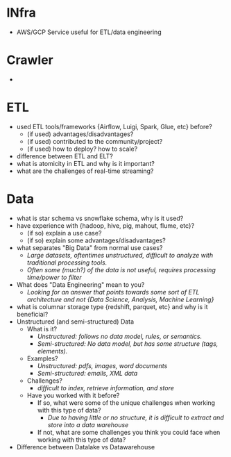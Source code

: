 # INfra
- AWS/GCP Service useful for ETL/data engineering

# Crawler
- 

# ETL
- used ETL tools/frameworks {Airflow, Luigi, Spark, Glue, etc} before?
    - (if used) advantages/disadvantages?
    - (if used) contributed to the community/project?
    - (if used) how to deploy? how to scale?  
- difference between ETL and ELT?
- what is atomicity in ETL and why is it important?
- what are the challenges of real-time streaming?

# Data
- what is star schema vs snowflake schema, why is it used?
- have experience with {hadoop, hive, pig, mahout, flume, etc}?
    - (if so) explain a use case?
    - (if so) explain some advantages/disadvantages?
- what separates "Big Data" from normal use cases?
    - *Large datasets, oftentimes unstructured, difficult to analyze with traditional processing tools.*
    - *Often some (much?) of the data is not useful, requires processing time/power to filter*
- What does "Data Engineering" mean to you?
    - *Looking for an answer that points towards some sort of ETL architecture and not {Data Science, Analysis, Machine Learning}*
- what is columnar storage type {redshift, parquet, etc} and why is it beneficial?
- Unstructured (and semi-structured) Data
    - What is it?
        - *Unstructured: follows no data model, rules, or semantics.*
        - *Semi-structured: No data model, but has some structure (tags, elements).*
    - Examples?
        - *Unstructured: pdfs, images, word documents*
        - *Semi-structured: emails, XML data*
    - Challenges?
        - *difficult to index, retrieve information, and store*
    - Have you worked with it before?
        - If so, what were some of the unique challenges when working with this type of data?
            - *Due to having little or no structure, it is difficult to extract and store into a data warehouse*
        - If not, what are some challenges you think you could face when working with this type of data?
- Difference between Datalake vs Datawarehouse
